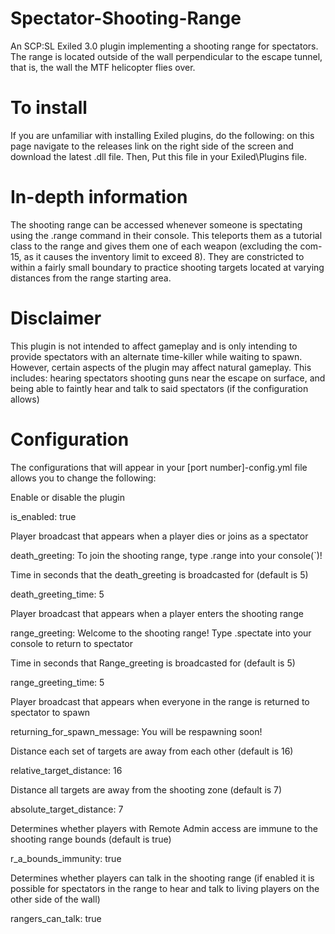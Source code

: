 # Spectator-Shooting-Range
An SCP:SL Exiled 3.0 plugin implementing a shooting range for spectators. The range is located outside of the wall perpendicular to the escape tunnel, that is, the wall the MTF helicopter flies over.

# To install

If you are unfamiliar with installing Exiled plugins, do the following: on this page navigate to the releases link on the right side of the screen and download the latest .dll file. Then, Put this file in your Exiled\Plugins file. 

# In-depth information
The shooting range can be accessed whenever someone is spectating using the .range command in their console. This teleports them as a tutorial class to the range and gives them one of each weapon (excluding the com-15, as it causes the inventory limit to exceed 8). They are constricted to within a fairly small boundary to practice shooting targets located at varying distances from the range starting area.

# Disclaimer
This plugin is not intended to affect gameplay and is only intending to provide spectators with an alternate time-killer while waiting to spawn. However, certain aspects of the plugin may affect natural gameplay. This includes: hearing spectators shooting guns near the escape on surface, and being able to faintly hear and talk to said spectators (if the configuration allows)

# Configuration
The configurations that will appear in your [port number]-config.yml file allows you to change the following:
 
Enable or disable the plugin 

  is_enabled: true

Player broadcast that appears when a player dies or joins as a spectator
  
  death_greeting: To join the shooting range, type .range into your console(`)!

Time in seconds that the death_greeting is broadcasted for (default is 5)
  
  death_greeting_time: 5

Player broadcast that appears when a player enters the shooting range
  
  range_greeting: Welcome to the shooting range! Type .spectate into your console to return to spectator

Time in seconds that Range_greeting is broadcasted for (default is 5)
  
  range_greeting_time: 5

Player broadcast that appears when everyone in the range is returned to spectator to spawn
  
  returning_for_spawn_message: You will be respawning soon!

Distance each set of targets are away from each other (default is 16)
  
  relative_target_distance: 16

Distance all targets are away from the shooting zone (default is 7)
  
  absolute_target_distance: 7

Determines whether players with Remote Admin access are immune to the shooting range bounds (default is true)
  
  r_a_bounds_immunity: true

Determines whether players can talk in the shooting range (if enabled it is possible for spectators in the range to hear and talk to living players on the other side of the wall)
  
  rangers_can_talk: true
